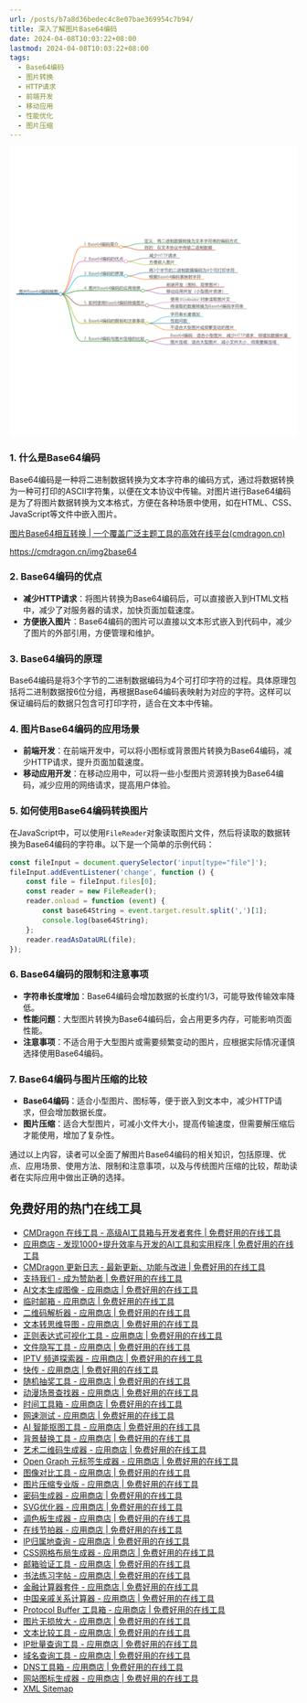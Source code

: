 ```yaml
---
url: /posts/b7a8d36bedec4c8e07bae369954c7b94/
title: 深入了解图片Base64编码
date: 2024-04-08T10:03:22+08:00
lastmod: 2024-04-08T10:03:22+08:00
tags:
  - Base64编码
  - 图片转换
  - HTTP请求
  - 前端开发
  - 移动应用
  - 性能优化
  - 图片压缩
---
```



<img src="/images/2024_04_08 10_05_35.png" title="2024_04_08 10_05_35.png" alt="2024_04_08 10_05_35.png"/>

### 1. 什么是Base64编码

Base64编码是一种将二进制数据转换为文本字符串的编码方式，通过将数据转换为一种可打印的ASCII字符集，以便在文本协议中传输。对图片进行Base64编码是为了将图片数据转换为文本格式，方便在各种场景中使用，如在HTML、CSS、JavaScript等文件中嵌入图片。

[图片Base64相互转换 | 一个覆盖广泛主题工具的高效在线平台(cmdragon.cn)](https://cmdragon.cn/img2base64)

https://cmdragon.cn/img2base64

### 2. Base64编码的优点

- **减少HTTP请求**：将图片转换为Base64编码后，可以直接嵌入到HTML文档中，减少了对服务器的请求，加快页面加载速度。
- **方便嵌入图片**：Base64编码的图片可以直接以文本形式嵌入到代码中，减少了图片的外部引用，方便管理和维护。

### 3. Base64编码的原理

Base64编码是将3个字节的二进制数据编码为4个可打印字符的过程。具体原理包括将二进制数据按6位分组，再根据Base64编码表映射为对应的字符。这样可以保证编码后的数据只包含可打印字符，适合在文本中传输。

### 4. 图片Base64编码的应用场景

- **前端开发**：在前端开发中，可以将小图标或背景图片转换为Base64编码，减少HTTP请求，提升页面加载速度。
- **移动应用开发**：在移动应用中，可以将一些小型图片资源转换为Base64编码，减少应用的网络请求，提高用户体验。

### 5. 如何使用Base64编码转换图片

在JavaScript中，可以使用`FileReader`对象读取图片文件，然后将读取的数据转换为Base64编码的字符串。以下是一个简单的示例代码：

```javascript
const fileInput = document.querySelector('input[type="file"]');
fileInput.addEventListener('change', function () {
    const file = fileInput.files[0];
    const reader = new FileReader();
    reader.onload = function (event) {
        const base64String = event.target.result.split(',')[1];
        console.log(base64String);
    };
    reader.readAsDataURL(file);
});
```

### 6. Base64编码的限制和注意事项

- **字符串长度增加**：Base64编码会增加数据的长度约1/3，可能导致传输效率降低。
- **性能问题**：大型图片转换为Base64编码后，会占用更多内存，可能影响页面性能。
- **注意事项**：不适合用于大型图片或需要频繁变动的图片，应根据实际情况谨慎选择使用Base64编码。

### 7. Base64编码与图片压缩的比较

- **Base64编码**：适合小型图片、图标等，便于嵌入到文本中，减少HTTP请求，但会增加数据长度。
- **图片压缩**：适合大型图片，可减小文件大小，提高传输速度，但需要解压缩后才能使用，增加了复杂性。

通过以上内容，读者可以全面了解图片Base64编码的相关知识，包括原理、优点、应用场景、使用方法、限制和注意事项，以及与传统图片压缩的比较，帮助读者在实际应用中做出正确的选择。

## 免费好用的热门在线工具

- [CMDragon 在线工具 - 高级AI工具箱与开发者套件 | 免费好用的在线工具](https://tools.cmdragon.cn/zh)
- [应用商店 - 发现1000+提升效率与开发的AI工具和实用程序 | 免费好用的在线工具](https://tools.cmdragon.cn/zh/apps?category=trending)
- [CMDragon 更新日志 - 最新更新、功能与改进 | 免费好用的在线工具](https://tools.cmdragon.cn/zh/changelog)
- [支持我们 - 成为赞助者 | 免费好用的在线工具](https://tools.cmdragon.cn/zh/sponsor)
- [AI文本生成图像 - 应用商店 | 免费好用的在线工具](https://tools.cmdragon.cn/zh/apps/text-to-image-ai)
- [临时邮箱 - 应用商店 | 免费好用的在线工具](https://tools.cmdragon.cn/zh/apps/temp-email)
- [二维码解析器 - 应用商店 | 免费好用的在线工具](https://tools.cmdragon.cn/zh/apps/qrcode-parser)
- [文本转思维导图 - 应用商店 | 免费好用的在线工具](https://tools.cmdragon.cn/zh/apps/text-to-mindmap)
- [正则表达式可视化工具 - 应用商店 | 免费好用的在线工具](https://tools.cmdragon.cn/zh/apps/regex-visualizer)
- [文件隐写工具 - 应用商店 | 免费好用的在线工具](https://tools.cmdragon.cn/zh/apps/steganography-tool)
- [IPTV 频道探索器 - 应用商店 | 免费好用的在线工具](https://tools.cmdragon.cn/zh/apps/iptv-explorer)
- [快传 - 应用商店 | 免费好用的在线工具](https://tools.cmdragon.cn/zh/apps/snapdrop)
- [随机抽奖工具 - 应用商店 | 免费好用的在线工具](https://tools.cmdragon.cn/zh/apps/lucky-draw)
- [动漫场景查找器 - 应用商店 | 免费好用的在线工具](https://tools.cmdragon.cn/zh/apps/anime-scene-finder)
- [时间工具箱 - 应用商店 | 免费好用的在线工具](https://tools.cmdragon.cn/zh/apps/time-toolkit)
- [网速测试 - 应用商店 | 免费好用的在线工具](https://tools.cmdragon.cn/zh/apps/speed-test)
- [AI 智能抠图工具 - 应用商店 | 免费好用的在线工具](https://tools.cmdragon.cn/zh/apps/background-remover)
- [背景替换工具 - 应用商店 | 免费好用的在线工具](https://tools.cmdragon.cn/zh/apps/background-replacer)
- [艺术二维码生成器 - 应用商店 | 免费好用的在线工具](https://tools.cmdragon.cn/zh/apps/artistic-qrcode)
- [Open Graph 元标签生成器 - 应用商店 | 免费好用的在线工具](https://tools.cmdragon.cn/zh/apps/open-graph-generator)
- [图像对比工具 - 应用商店 | 免费好用的在线工具](https://tools.cmdragon.cn/zh/apps/image-comparison)
- [图片压缩专业版 - 应用商店 | 免费好用的在线工具](https://tools.cmdragon.cn/zh/apps/image-compressor)
- [密码生成器 - 应用商店 | 免费好用的在线工具](https://tools.cmdragon.cn/zh/apps/password-generator)
- [SVG优化器 - 应用商店 | 免费好用的在线工具](https://tools.cmdragon.cn/zh/apps/svg-optimizer)
- [调色板生成器 - 应用商店 | 免费好用的在线工具](https://tools.cmdragon.cn/zh/apps/color-palette)
- [在线节拍器 - 应用商店 | 免费好用的在线工具](https://tools.cmdragon.cn/zh/apps/online-metronome)
- [IP归属地查询 - 应用商店 | 免费好用的在线工具](https://tools.cmdragon.cn/zh/apps/ip-geolocation)
- [CSS网格布局生成器 - 应用商店 | 免费好用的在线工具](https://tools.cmdragon.cn/zh/apps/css-grid-layout)
- [邮箱验证工具 - 应用商店 | 免费好用的在线工具](https://tools.cmdragon.cn/zh/apps/email-validator)
- [书法练习字帖 - 应用商店 | 免费好用的在线工具](https://tools.cmdragon.cn/zh/apps/calligraphy-practice)
- [金融计算器套件 - 应用商店 | 免费好用的在线工具](https://tools.cmdragon.cn/zh/apps/finance-calculator-suite)
- [中国亲戚关系计算器 - 应用商店 | 免费好用的在线工具](https://tools.cmdragon.cn/zh/apps/chinese-kinship-calculator)
- [Protocol Buffer 工具箱 - 应用商店 | 免费好用的在线工具](https://tools.cmdragon.cn/zh/apps/protobuf-toolkit)
- [图片无损放大 - 应用商店 | 免费好用的在线工具](https://tools.cmdragon.cn/zh/apps/image-upscaler)
- [文本比较工具 - 应用商店 | 免费好用的在线工具](https://tools.cmdragon.cn/zh/apps/text-compare)
- [IP批量查询工具 - 应用商店 | 免费好用的在线工具](https://tools.cmdragon.cn/zh/apps/ip-batch-lookup)
- [域名查询工具 - 应用商店 | 免费好用的在线工具](https://tools.cmdragon.cn/zh/apps/domain-finder)
- [DNS工具箱 - 应用商店 | 免费好用的在线工具](https://tools.cmdragon.cn/zh/apps/dns-toolkit)
- [网站图标生成器 - 应用商店 | 免费好用的在线工具](https://tools.cmdragon.cn/zh/apps/favicon-generator)
- [XML Sitemap](https://tools.cmdragon.cn/sitemap_index.xml)
